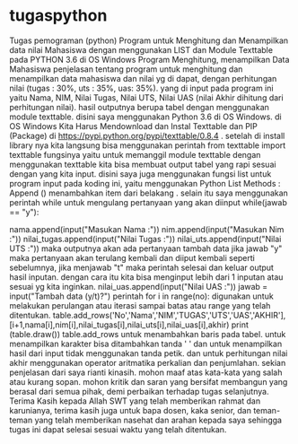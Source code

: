 # tugaspython
Tugas pemograman (python)
Program untuk Menghitung dan Menampilkan data nilai Mahasiswa dengan menggunakan LIST dan Module Texttable pada PYTHON 3.6 di OS Windows Program Menghitung, menampilkan Data Mahasiswa penjelasan tentang program untuk menghitung dan menampilkan data mahasiswa dan nilai yg di dapat, dengan perhitungan nilai (tugas : 30%, uts : 35%, uas: 35%). yang di input pada program ini yaitu Nama, NIM, Nilai Tugas, Nilai UTS, Nilai UAS (nilai Akhir dihitung dari perhitungan nilai). hasil outputnya berupa tabel dengan menggunakan module texttable. disini saya menggunakan Python 3.6 di OS Windows. di OS Windows Kita Harus Mendownload dan Instal Texttable dan PIP (Package) di https://pypi.python.org/pypi/texttable/0.8.4 . setelah di install library nya kita langsung bisa menggunakan perintah from texttable import texttable fungsinya yaitu untuk memanggil module texttable dengan menggunakan texttable kita bisa membuat output tabel yang rapi sesuai dengan yang kita input. disini saya juga menggunakan fungsi list untuk program input pada koding ini, yaitu menggunakan Python List Methods : Append () menambahkan item dari belakang . selain itu saya menggunakan perintah while untuk mengulang pertanyaan yang akan diinput while(jawab == "y"):

nama.append(input("Masukan Nama :"))
nim.append(input("Masukan Nim :"))
nilai_tugas.append(input("Nilai Tugas :"))
nilai_uts.append(input("Nilai UTS :")) maka outputnya akan ada pertanyaan tambah data jika jawab "y" maka pertanyaan akan terulang kembali dan diiput kembali seperti sebelumnya, jika menjawab "t" maka perintah selesai dan keluar output hasil inputan. dengan cara itu kita bisa menginput lebih dari 1 inputan atau sesuai yg kita inginkan.
nilai_uas.append(input("Nilai UAS :"))
jawab = input("Tambah data (y/t)?")
perintah for i in range(no): digunakan untuk melakukan perulangan atau iterasi sampai batas atau range yang telah ditentukan.
table.add_rows('No','Nama','NIM','TUGAS','UTS','UAS','AKHIR'],[i+1,nama[i],nim[i],nilai_tugas[i],nilai_uts[i],nilai_uas[i],akhir)
print (table.draw()) table.add_rows untuk menambahkan baris pada tabel. untuk menampilkan karakter bisa ditambahkan tanda ' ' dan untuk menampilkan hasil dari input tidak menggunakan tanda petik. dan untuk perhitungan nilai akhir menggunakan operator aritmatika perkalian dan penjumlahan. sekian penjelasan dari saya rianti kinasih. mohon maaf atas kata-kata yang salah atau kurang sopan. mohon kritik dan saran yang bersifat membangun yang berasal dari semua pihak, demi perbaikan terhadap tugas selanjutnya. Terima Kasih kepada Allah SWT yang telah memberikan rahmat dan karunianya, terima kasih juga untuk bapa dosen, kaka senior, dan teman-teman yang telah memberikan nasehat dan arahan kepada saya sehingga tugas ini dapat selesai sesuai waktu yang telah ditentukan.
